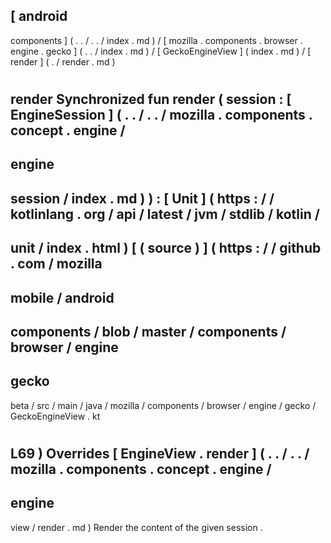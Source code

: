 [
android
-
components
]
(
.
.
/
.
.
/
index
.
md
)
/
[
mozilla
.
components
.
browser
.
engine
.
gecko
]
(
.
.
/
index
.
md
)
/
[
GeckoEngineView
]
(
index
.
md
)
/
[
render
]
(
.
/
render
.
md
)
#
render
Synchronized
fun
render
(
session
:
[
EngineSession
]
(
.
.
/
.
.
/
mozilla
.
components
.
concept
.
engine
/
-
engine
-
session
/
index
.
md
)
)
:
[
Unit
]
(
https
:
/
/
kotlinlang
.
org
/
api
/
latest
/
jvm
/
stdlib
/
kotlin
/
-
unit
/
index
.
html
)
[
(
source
)
]
(
https
:
/
/
github
.
com
/
mozilla
-
mobile
/
android
-
components
/
blob
/
master
/
components
/
browser
/
engine
-
gecko
-
beta
/
src
/
main
/
java
/
mozilla
/
components
/
browser
/
engine
/
gecko
/
GeckoEngineView
.
kt
#
L69
)
Overrides
[
EngineView
.
render
]
(
.
.
/
.
.
/
mozilla
.
components
.
concept
.
engine
/
-
engine
-
view
/
render
.
md
)
Render
the
content
of
the
given
session
.
